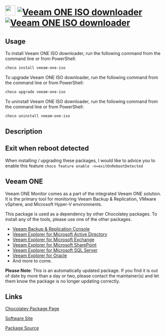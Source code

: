 ﻿# <img src="https://cdn.jsdelivr.net/gh/mkevenaar/chocolatey-packages@4b35af30cee6ea1783efeceb996c1e4c4bdb34d6/icons/veeam-one-iso.png" width="32" height="32"/> [![Veeam ONE ISO downloader](https://img.shields.io/chocolatey/v/veeam-one-iso.svg?label=Veeam+ONE+ISO+downloader)](https://chocolatey.org/packages/veeam-one-iso) [![Veeam ONE ISO downloader](https://img.shields.io/chocolatey/dt/veeam-one-iso.svg)](https://chocolatey.org/packages/veeam-one-iso)

## Usage
To install Veeam ONE ISO downloader, run the following command from the command line or from PowerShell:
```powershell
choco install veeam-one-iso
```

To upgrade Veeam ONE ISO downloader, run the following command from the command line or from PowerShell:
```powershell
choco upgrade veeam-one-iso
```

To uninstall Veeam ONE ISO downloader, run the following command from the command line or from PowerShell:
```powershell
choco uninstall veeam-one-iso
```

## Description
## Exit when reboot detected

When installing / upgrading these packages, I would like to advice you to enable this feature `choco feature enable -n=exitOnRebootDetected`

## Veeam ONE

Veeam ONE Monitor comes as a part of the integrated Veeam ONE solution. It is the primary tool for monitoring Veeam Backup & Replication, VMware vSphere, and Microsoft Hyper-V environments.

This package is used as a dependency by other Chocolatey packages. To install any of the tools, please use one of the other packages.

- [Veeam Backup & Replication Console](https://chocolatey.org/packages/veeam-backup-and-replication-console)
- [Veeam Explorer for Microsoft Active Directory](https://chocolatey.org/packages/veeam-explorer-for-microsoft-active-directory)
- [Veeam Explorer for Microsoft Exchange](https://chocolatey.org/packages/veeam-explorer-for-microsoft-exchange)
- [Veeam Explorer for Microsoft SharePoint](https://chocolatey.org/packages/veeam-explorer-for-microsoft-sharepoint)
- [Veeam Explorer for Microsoft SQL Server](https://chocolatey.org/packages/veeam-explorer-for-microsoft-sql-server)
- [Veeam Explorer for Oracle](https://chocolatey.org/packages/veeam-explorer-for-oracle)
- And more to come.

**Please Note**: This is an automatically updated package. If you find it is
out of date by more than a day or two, please contact the maintainer(s) and
let them know the package is no longer updating correctly.


## Links
[Chocolatey Package Page](https://chocolatey.org/packages/veeam-one-iso)

[Software Site](http://www.veeam.com/)

[Package Source](https://github.com/mkevenaar/chocolatey-packages/tree/master/automatic/veeam-one-iso)

